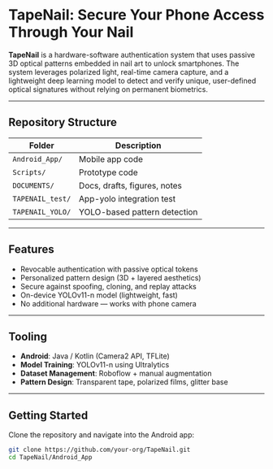 # TapeNail: Secure Your Phone Access Through Your Nail

**TapeNail** is a hardware-software authentication system that uses passive 3D optical patterns embedded in nail art to unlock smartphones. The system leverages polarized light, real-time camera capture, and a lightweight deep learning model to detect and verify unique, user-defined optical signatures without relying on permanent biometrics.

---

## Repository Structure

| Folder                     | Description                     |
|---------------------------|---------------------------------|
| `Android_App/`            | Mobile app code |
| `Scripts/`       | Prototype code  |
| `DOCUMENTS/` | Docs, drafts, figures, notes     |
| `TAPENAIL_test/`          | App-yolo integration test    |
| `TAPENAIL_YOLO/`          | YOLO-based pattern detection    |

---

## Features

- Revocable authentication with passive optical tokens
- Personalized pattern design (3D + layered aesthetics)
- Secure against spoofing, cloning, and replay attacks
- On-device YOLOv11-n model (lightweight, fast)
- No additional hardware — works with phone camera

---

## Tooling

- **Android**: Java / Kotlin (Camera2 API, TFLite)
- **Model Training**: YOLOv11-n using Ultralytics
- **Dataset Management**: Roboflow + manual augmentation
- **Pattern Design**: Transparent tape, polarized films, glitter base

---

## Getting Started

Clone the repository and navigate into the Android app:

```bash
git clone https://github.com/your-org/TapeNail.git
cd TapeNail/Android_App



